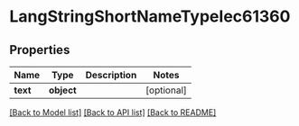 # LangStringShortNameTypeIec61360

## Properties
Name | Type | Description | Notes
------------ | ------------- | ------------- | -------------
**text** | **object** |  | [optional] 

[[Back to Model list]](../README.md#documentation-for-models) [[Back to API list]](../README.md#documentation-for-api-endpoints) [[Back to README]](../README.md)

